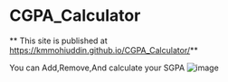 # CGPA_Calculator
** This site is published at https://kmmohiuddin.github.io/CGPA_Calculator/**
 
 You can Add,Remove,And calculate your SGPA
![image](https://user-images.githubusercontent.com/52062238/159562951-e1af0960-d1cf-470f-b2b6-2bdb455580b4.png)
